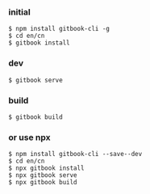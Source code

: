 ### initial
```
$ npm install gitbook-cli -g
$ cd en/cn
$ gitbook install
```
### dev
```
$ gitbook serve
```

### build
```
$ gitbook build
```

### or use npx
```
$ npm install gitbook-cli --save--dev
$ cd en/cn
$ npx gitbook install
$ npx gitbook serve
$ npx gitbook build
```
